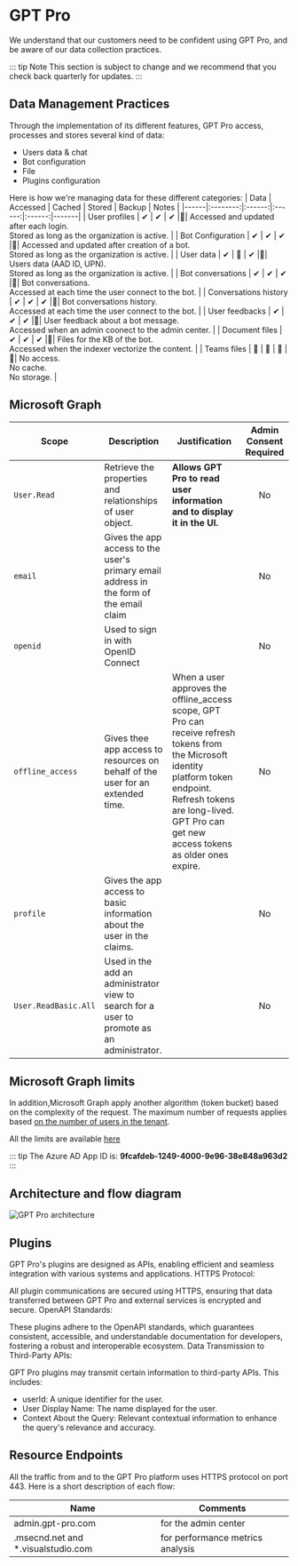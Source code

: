 ﻿# GPT Pro

We understand that our customers need to be confident using GPT Pro, and be aware of our data collection practices.

:::  tip Note
This section is subject to change and we recommend that you check back quarterly for updates.
:::

## Data Management Practices

Through the implementation of its different features, GPT Pro access, processes and stores several kind of data:

- Users data & chat
- Bot configuration
- File
- Plugins configuration

Here is how we're managing data for these different categories:
| Data | Accessed | Cached | Stored | Backup | Notes |
|------|:--------:|:------:|:------:|:------:|-------|
| User profiles | ✔ | ✔ | ✔ |🚫| Accessed and updated after each login.<br/>Stored as long as the organization is active. |
| Bot Configuration | ✔ | ✔ | ✔ |🚫| Accessed and updated after creation of a bot.<br/>Stored as long as the organization is active. |
| User data | ✔ | 🚫 | ✔ |🚫| Users data (AAD ID, UPN).<br/>Stored as long as the organization is active. |
| Bot conversations | ✔ | ✔ | ✔ |🚫| Bot conversations.<br/>Accessed at each time the user connect to the bot. |
| Conversations history | ✔ | ✔ | ✔ |🚫| Bot conversations history.<br/>Accessed at each time the user connect to the bot. |
| User feedbacks | ✔ | ✔ | ✔ |🚫| User feedback about a bot message.<br/>Accessed when an admin coonect to the admin center. |
| Document files | ✔ | ✔ | ✔ |🚫| Files for the KB of the bot.<br/>Accessed when the indexer vectorize the content. |
| Teams files | 🚫 | 🚫 | 🚫 |🚫| No access.<br/>No cache.<br/>No storage. |

## Microsoft Graph

| Scope                      | Description                                                                             | Justification                                                                                                                                                                                                                               | Admin Consent Required |
| -------------------------- | --------------------------------------------------------------------------------------- | ------------------------------------------------------------------------------------------------------------------------------------------------------------------------------------------------------------------------------------------- | :--------------------: |
| `User.Read`                | Retrieve the properties and relationships of user object.                               | **Allows GPT Pro to read user information and to display it in the UI.**                                                                                                                                                             |           No           |
| `email`                    | Gives the app access to the user's primary email address in the form of the email claim |                                                                                                                                                                                                                                             |           No           |
| `openid`                   | Used to sign in with OpenID Connect                                                     |                                                                                                                                                                                                                                             |           No           |
| `offline_access`           | Gives thee app access to resources on behalf of the user for an extended time.          | When a user approves the offline_access scope, GPT Pro can receive refresh tokens from the Microsoft identity platform token endpoint. Refresh tokens are long-lived. GPT Pro can get new access tokens as older ones expire. |           No           |
| `profile`                  | Gives the app access to basic information about the user in the claims.                 |                                                                                                                                                                                                                                             |           No           |
| `User.ReadBasic.All` | Used in the add an administrator view to search for a user to promote as an administrator. |                                                                                                                                                                                                                                             |           No           |
## Microsoft Graph limits

In addition,Microsoft Graph apply another algorithm (token bucket) based on the complexity of the request. The maximum number of requests applies based [on the number of users in the tenant](https://learn.microsoft.com/en-us/graph/throttling-limits#pattern).

All the limits are available [here](https://learn.microsoft.com/en-us/graph/throttling-limits)

::: tip
The Azure AD App ID is: **9fcafdeb-1249-4000-9e96-38e848a963d2**
:::

## Architecture and flow diagram

![GPT Pro architecture](/assets/img/gpt-architecture.png)

## Plugins

GPT Pro's plugins are designed as APIs, enabling efficient and seamless integration with various systems and applications.
HTTPS Protocol:

All plugin communications are secured using HTTPS, ensuring that data transferred between GPT Pro and external services is encrypted and secure.
OpenAPI Standards:

These plugins adhere to the OpenAPI standards, which guarantees consistent, accessible, and understandable documentation for developers, fostering a robust and interoperable ecosystem.
Data Transmission to Third-Party APIs:

GPT Pro plugins may transmit certain information to third-party APIs. This includes:

* userId: A unique identifier for the user.
* User Display Name: The name displayed for the user.
* Context About the Query: Relevant contextual information to enhance the query's relevance and accuracy.


## Resource Endpoints

All the traffic from and to the GPT Pro platform uses HTTPS protocol on port 443.
Here is a short description of each flow:

| Name                                | Comments                             |
| ----------------------------------- | ------------------------------------ |
| admin.gpt-pro.com            | for the admin center |
| .msecnd.net and \*.visualstudio.com | for performance metrics analysis     |

<Hubspot />